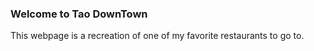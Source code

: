 ### Welcome to Tao DownTown

This webpage is a recreation of one of my favorite restaurants to go to.